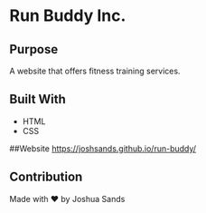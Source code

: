 # Run Buddy Inc.

## Purpose
A website that offers fitness training services.

## Built With
* HTML
* CSS

##Website
https://joshsands.github.io/run-buddy/

## Contribution
Made with ❤️ by Joshua Sands
